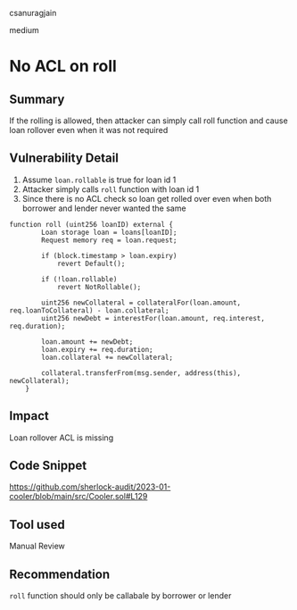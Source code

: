 csanuragjain

medium

# No ACL on roll

## Summary
If the rolling is allowed, then attacker can simply call roll function and cause loan rollover even when it was not required

## Vulnerability Detail
1. Assume `loan.rollable` is true for loan id 1
2. Attacker simply calls `roll` function with loan id 1
3. Since there is no ACL check so loan get rolled over even when both borrower and lender never wanted the same

```solidity
function roll (uint256 loanID) external {
        Loan storage loan = loans[loanID];
        Request memory req = loan.request;

        if (block.timestamp > loan.expiry) 
            revert Default();

        if (!loan.rollable)
            revert NotRollable();

        uint256 newCollateral = collateralFor(loan.amount, req.loanToCollateral) - loan.collateral;
        uint256 newDebt = interestFor(loan.amount, req.interest, req.duration);

        loan.amount += newDebt;
        loan.expiry += req.duration;
        loan.collateral += newCollateral;
        
        collateral.transferFrom(msg.sender, address(this), newCollateral);
    }
```

## Impact
Loan rollover ACL is missing

## Code Snippet
https://github.com/sherlock-audit/2023-01-cooler/blob/main/src/Cooler.sol#L129

## Tool used
Manual Review

## Recommendation
`roll` function should only be callabale by borrower or lender